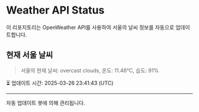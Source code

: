 
# Weather API Status

이 리포지토리는 OpenWeather API를 사용하여 서울의 날씨 정보를 자동으로 업데이트합니다.

## 현재 서울 날씨
> 서울의 현재 날씨: overcast clouds, 온도: 11.46°C, 습도: 91%

⏳ 업데이트 시간: 2025-03-26 23:41:43 (UTC)

---
자동 업데이트 봇에 의해 관리됩니다.
